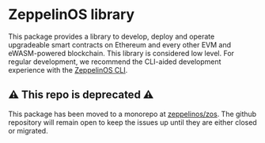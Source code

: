 # ZeppelinOS library

This package provides a library to develop, deploy and operate upgradeable smart contracts on Ethereum and every other EVM and eWASM-powered blockchain. This library is considered low level. For regular development, we recommend the CLI-aided development experience with the [ZeppelinOS CLI](https://github.com/zeppelinos/zos-cli).

## :warning: This repo is deprecated :warning:

This package has been moved to a monorepo at [zeppelinos/zos](https://github.com/zeppelinos/zos/tree/master/packages/lib#readme). The github repository will remain open to keep the issues up until they are either closed or migrated.
